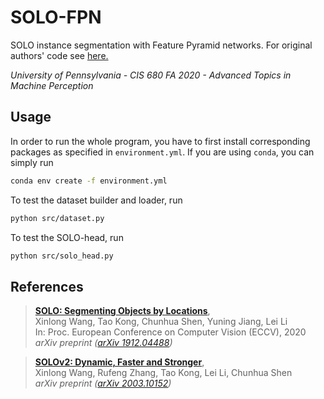 # SOLO-FPN
SOLO instance segmentation with Feature Pyramid networks. For original authors' code see [here.](https://github.com/WXinlong/SOLO)

*University of Pennsylvania - CIS 680 FA 2020 - Advanced Topics in Machine Perception*

## Usage

In order to run the whole program, you have to first install corresponding packages as specified in `environment.yml`. If you are using `conda`, you can simply run 
```bash
conda env create -f environment.yml
```

To test the dataset builder and loader, run 
```bash
python src/dataset.py
```

To test the SOLO-head, run
```bash
python src/solo_head.py
```


## References
> [**SOLO: Segmenting Objects by Locations**](https://arxiv.org/abs/1912.04488),            
> Xinlong Wang, Tao Kong, Chunhua Shen, Yuning Jiang, Lei Li    
> In: Proc. European Conference on Computer Vision (ECCV), 2020  
> *arXiv preprint ([arXiv 1912.04488](https://arxiv.org/abs/1912.04488))*   


> [**SOLOv2: Dynamic, Faster and Stronger**](https://arxiv.org/abs/2003.10152),            
> Xinlong Wang, Rufeng Zhang, Tao Kong, Lei Li, Chunhua Shen        
> *arXiv preprint ([arXiv 2003.10152](https://arxiv.org/abs/2003.10152))*  
